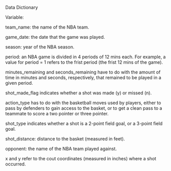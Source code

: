 Data Dictionary

Variable:

team_name: the name of the NBA team.

game_date: the date that the game was played.

season: year of the NBA season.

period: an NBA game is divided in 4 periods of 12 mins each. For example, a value for period = 1 refers to the frist period (the frist 12 mins of the game).

minutes_remaining and seconds_remaining have to do with the amount of time in minutes and seconds, respectively, that remained to be played in a given period.

shot_made_flag indicates whether a shot was made (y) or missed (n).

action_type has to do with the basketball moves used by players, either to pass by defenders to gain access to the basket, or to get a clean pass to a teammate to score a two pointer or three pointer.

shot_type indicates whether a shot is a 2-point field goal, or a 3-point field goal.

shot_distance: distance to the basket (measured in feet).

opponent: the name of the NBA team played against.

x and y refer to the cout coordinates (measured in inches) where a shot occurred. 